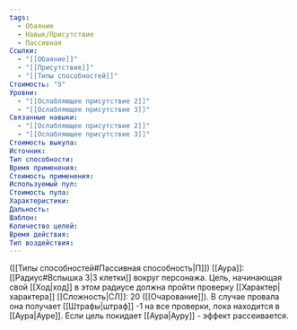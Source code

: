 ```yaml
---
tags:
  - Обаяние
  - Навык/Присутствие
  - Пассивная
Ссылки:
  - "[[Обаяние]]"
  - "[[Присутствие]]"
  - "[[Типы способностей]]"
Стоимость: "5"
Уровни:
  - "[[Ослабляющее присутствие 2]]"
  - "[[Ослабляющее присутствие 3]]"
Связанные навыки:
  - "[[Ослабляющее присутствие 2]]"
  - "[[Ослабляющее присутствие 3]]"
Стоимость выкупа:
Источник:
Тип способности:
Время применения:
Стоимость применения:
Используемый пул:
Стоимость пула:
Характеристики:
Дальность:
Шаблон:
Количество целей:
Время действия:
Тип воздействия:
---
```

([[Типы способностей#Пассивная способность|П]]) [[Аура]]: [[Радиус#Вспышка 3|3 клетки]] вокруг персонажа. Цель, начинающая свой [[Ход|ход]] в этом радиусе должна пройти проверку [[Характер|характера]] [[Сложность|СЛ]]: 20  ([[Очарование]]). В случае провала она получает [[Штрафы|штраф]] -1 на все проверки, пока находится в [[Аура|Ауре]]. Если цель покидает [[Аура|Ауру]] - эффект рассеивается. 
